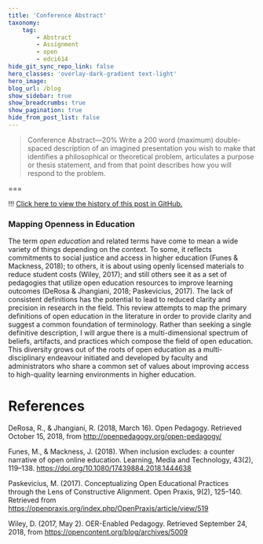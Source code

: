 ```yaml
---
title: 'Conference Abstract'
taxonomy:
    tag:
        - Abstract
        - Assignment
        - open
        - edci614
hide_git_sync_repo_link: false
hero_classes: 'overlay-dark-gradient text-light'
hero_image:
blog_url: /blog
show_sidebar: true
show_breadcrumbs: true
show_pagination: true
hide_from_post_list: false
---
```

> Conference Abstract—20%
> Write a 200 word (maximum) double-spaced description of an imagined presentation you wish to make that identifies a philosophical or theoretical problem, articulates a purpose or thesis statement, and from that point describes how you will respond to the problem.

===

!!! [Click here to view the history of this post in GitHub.](https://github.com/cmadland/phd/commits/master/EDCI614/Assignments/conference-abstract.md)

### Mapping Openness in Education

The term *open education* and related terms have come to mean a wide variety of things depending on the context. To some, it reflects commitments to social justice and access in higher education (Funes & Mackness, 2018); to others, it is about using openly licensed materials to reduce student costs (Wiley, 2017); and still others see it as a set of pedagogies that utilize open education resources to improve learning outcomes (DeRosa & Jhangiani, 2018; Paskevicius, 2017). The lack of consistent definitions has the potential to lead to reduced clarity and precision in research in the field. This review attempts to map the primary definitions of open education in the literature in order to provide clarity and suggest a common foundation of terminology. Rather than seeking a single definitive description, I will argue there is a multi-dimensional spectrum of beliefs, artifacts, and practices which compose the field of open education. This diversity grows out of the roots of open education as a multi-disciplinary endeavour initiated and developed by faculty and administrators who share a common set of values about improving access to high-quality learning environments in higher education.

# References

DeRosa, R., & Jhangiani, R. (2018, March 16). Open Pedagogy. Retrieved October 15, 2018, from http://openpedagogy.org/open-pedagogy/

Funes, M., & Mackness, J. (2018). When inclusion excludes: a counter narrative of open online education. Learning, Media and Technology, 43(2), 119–138. https://doi.org/10.1080/17439884.2018.1444638

Paskevicius, M. (2017). Conceptualizing Open Educational Practices through the Lens of Constructive Alignment. Open Praxis, 9(2), 125–140. Retrieved from https://openpraxis.org/index.php/OpenPraxis/article/view/519

Wiley, D. (2017, May 2). OER-Enabled Pedagogy. Retrieved September 24, 2018, from https://opencontent.org/blog/archives/5009
